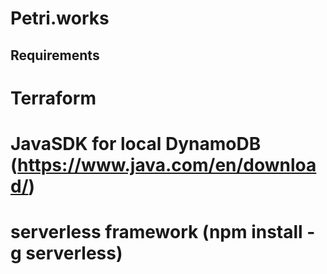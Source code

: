 # Petri.works

## Requirements

# Terraform
# JavaSDK for local DynamoDB (https://www.java.com/en/download/)
# serverless framework (npm install -g serverless)
